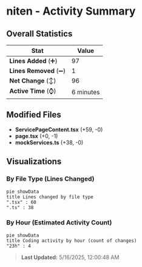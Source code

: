 # niten - Activity Summary 

## Overall Statistics

| Stat                   | Value                                                             |
| ---------------------- | ----------------------------------------------------------------- |
| **Lines Added** (➕)   | 97                                          |
| **Lines Removed** (➖) | 1                                        |
| **Net Change** (↕)    | 96                |
| **Active Time** (⌚)   | 6 minutes |


## Modified Files
- **ServicePageContent.tsx** (+59, -0)
- **page.tsx** (+0, -1)
- **mockServices.ts** (+38, -0)

## Visualizations

### By File Type (Lines Changed)

```mermaid
pie showData
title Lines changed by file type
".tsx" : 60
".ts" : 38
```

### By Hour (Estimated Activity Count)

```mermaid
pie showData
title Coding activity by hour (count of changes)
"23h" : 4
```


> **Last Updated:** 5/16/2025, 12:00:48 AM